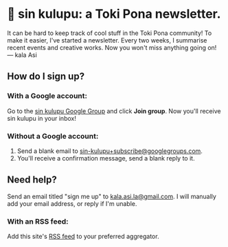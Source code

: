 ---
---
# 📰 sin kulupu: a Toki Pona newsletter.

It can be hard to keep track of cool stuff in the Toki Pona community! To make it easier, I've started a newsletter. Every two weeks, I summarise recent events and creative works. Now you won't miss anything going on!  
— kala Asi

## How do I sign up?

### With a Google account:
Go to the [sin kulupu Google Group](https://groups.google.com/g/sin-kulupu) and click **Join group**. Now you'll receive sin kulupu in your inbox!

### Without a Google account: 
1. Send a blank email to [sin-kulupu+subscribe@googlegroups.com](mailto:sin-kulupu+subscribe@googlegroups.com).
2. You'll receive a confirmation message, send a blank reply to it.

## Need help?
Send an email titled "sign me up" to [kala.asi.la@gmail.com](mailto:kala.asi.la@gmail.com). I will manually add your email address, or reply if I'm unable.

### With an RSS feed:
Add this site's [RSS feed](./rss.xml) to your preferred aggregator.
